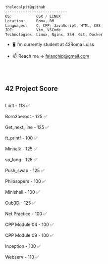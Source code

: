 

```csharp
thelocalpit@github
----------------------------
OS:           OSX / LINUX
Location:     Roma, RM
Languages:    C, CPP, JavaScript, HTML, CSS
IDE:          Vim, VSCode
Technologies: Linux, Nginx, SSH, Git, Docker
```

- 🖥 I’m currently student at 42Roma Luiss
- 📫 Reach me -> falaschip@gmail.com


  <div align="center">
 <br></br>
 <h2> 42 Project Score </h2>
 <br>Libft - 113 ✅ </br>
 <br>Born2beroot - 125 ✅ </br>
 <br>Get_next_line - 125 ✅ </br>
 <br>ft_printf - 100 ✅ </br>
 <br>Minitalk - 125 ✅ </br>
 <br>so_long - 125 ✅ </br>
 <br>Push_swap - 125 ✅ </br>
 <br>Philosopers - 100 ✅ </br>
 <br>Minishell - 100 ✅ </br>
 <br>Cub3D - 125 ✅ </br>
 <br>Net Practice - 100 ✅ </br>
 <br>CPP Module 04 - 100 ✅ </br>
 <br>CPP Module 09 - 100 ✅ </br>
 <br>Inception - 100 ✅ </br>
 <br>Webserv - 110 ✅ </br>
</div>

